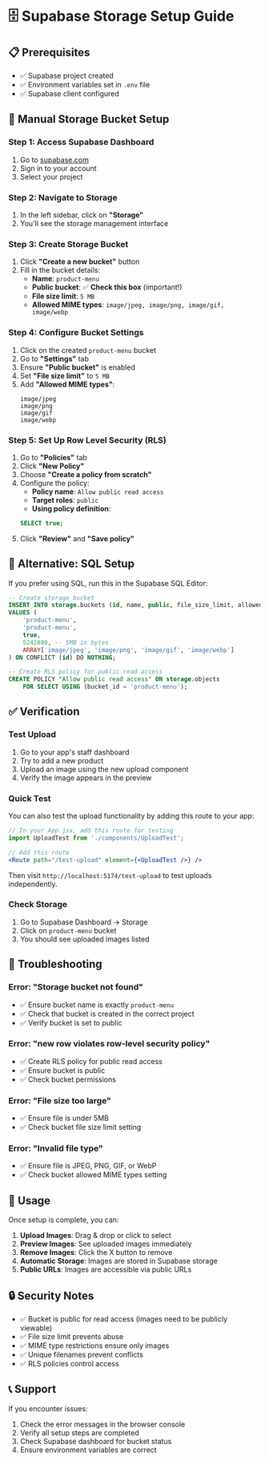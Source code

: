 # 🗄️ Supabase Storage Setup Guide

## 📋 Prerequisites
- ✅ Supabase project created
- ✅ Environment variables set in `.env` file
- ✅ Supabase client configured

## 🚀 Manual Storage Bucket Setup

### Step 1: Access Supabase Dashboard
1. Go to [supabase.com](https://supabase.com)
2. Sign in to your account
3. Select your project

### Step 2: Navigate to Storage
1. In the left sidebar, click on **"Storage"**
2. You'll see the storage management interface

### Step 3: Create Storage Bucket
1. Click **"Create a new bucket"** button
2. Fill in the bucket details:
   - **Name**: `product-menu`
   - **Public bucket**: ✅ **Check this box** (important!)
   - **File size limit**: `5 MB`
   - **Allowed MIME types**: `image/jpeg, image/png, image/gif, image/webp`

### Step 4: Configure Bucket Settings
1. Click on the created `product-menu` bucket
2. Go to **"Settings"** tab
3. Ensure **"Public bucket"** is enabled
4. Set **"File size limit"** to `5 MB`
5. Add **"Allowed MIME types"**:
   ```
   image/jpeg
   image/png
   image/gif
   image/webp
   ```

### Step 5: Set Up Row Level Security (RLS)
1. Go to **"Policies"** tab
2. Click **"New Policy"**
3. Choose **"Create a policy from scratch"**
4. Configure the policy:
   - **Policy name**: `Allow public read access`
   - **Target roles**: `public`
   - **Using policy definition**:
   ```sql
   SELECT true;
   ```
5. Click **"Review"** and **"Save policy"**

## 🔧 Alternative: SQL Setup

If you prefer using SQL, run this in the Supabase SQL Editor:

```sql
-- Create storage bucket
INSERT INTO storage.buckets (id, name, public, file_size_limit, allowed_mime_types)
VALUES (
    'product-menu',
    'product-menu',
    true,
    5242880, -- 5MB in bytes
    ARRAY['image/jpeg', 'image/png', 'image/gif', 'image/webp']
) ON CONFLICT (id) DO NOTHING;

-- Create RLS policy for public read access
CREATE POLICY "Allow public read access" ON storage.objects
    FOR SELECT USING (bucket_id = 'product-menu');
```

## ✅ Verification

### Test Upload
1. Go to your app's staff dashboard
2. Try to add a new product
3. Upload an image using the new upload component
4. Verify the image appears in the preview

### Quick Test
You can also test the upload functionality by adding this route to your app:

```jsx
// In your App.jsx, add this route for testing
import UploadTest from './components/UploadTest';

// Add this route
<Route path="/test-upload" element={<UploadTest />} />
```

Then visit `http://localhost:5174/test-upload` to test uploads independently.

### Check Storage
1. Go to Supabase Dashboard → Storage
2. Click on `product-menu` bucket
3. You should see uploaded images listed

## 🐛 Troubleshooting

### Error: "Storage bucket not found"
- ✅ Ensure bucket name is exactly `product-menu`
- ✅ Check that bucket is created in the correct project
- ✅ Verify bucket is set to public

### Error: "new row violates row-level security policy"
- ✅ Create RLS policy for public read access
- ✅ Ensure bucket is public
- ✅ Check bucket permissions

### Error: "File size too large"
- ✅ Ensure file is under 5MB
- ✅ Check bucket file size limit setting

### Error: "Invalid file type"
- ✅ Ensure file is JPEG, PNG, GIF, or WebP
- ✅ Check bucket allowed MIME types setting

## 📱 Usage

Once setup is complete, you can:

1. **Upload Images**: Drag & drop or click to select
2. **Preview Images**: See uploaded images immediately
3. **Remove Images**: Click the X button to remove
4. **Automatic Storage**: Images are stored in Supabase storage
5. **Public URLs**: Images are accessible via public URLs

## 🔒 Security Notes

- ✅ Bucket is public for read access (images need to be publicly viewable)
- ✅ File size limit prevents abuse
- ✅ MIME type restrictions ensure only images
- ✅ Unique filenames prevent conflicts
- ✅ RLS policies control access

## 📞 Support

If you encounter issues:
1. Check the error messages in the browser console
2. Verify all setup steps are completed
3. Check Supabase dashboard for bucket status
4. Ensure environment variables are correct 